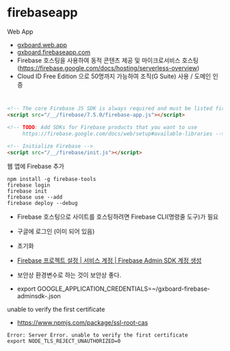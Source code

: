 # firebaseapp
Web App

 * [gxboard.web.app](https://gxboard.web.app/)
 * [gxboard.firebaseapp.com](https://gxboard.firebaseapp.com/)
 * Firebase 호스팅을 사용하여 동적 콘텐츠 제공 및 마이크로서비스 호스팅(https://firebase.google.com/docs/hosting/serverless-overview)
 * Cloud ID Free Edition 으로 50명까지 가능하여 조직(G Suite) 사용 / 도메인 인증
# 

```html
<!-- The core Firebase JS SDK is always required and must be listed first -->
<script src="/__/firebase/7.5.0/firebase-app.js"></script>

<!-- TODO: Add SDKs for Firebase products that you want to use
     https://firebase.google.com/docs/web/setup#available-libraries -->

<!-- Initialize Firebase -->
<script src="/__/firebase/init.js"></script>
```

웹 앱에 Firebase 추가
```
npm install -g firebase-tools
firebase login
firebase init
firebase use --add
firebase deploy --debug
```
 * Firebase 호스팅으로 사이트를 호스팅하려면 Firebase CLI(명령줄 도구)가 필요
 * 구글에 로그인 (이미 되어 있음)
 * 초기화

 * [Firebase 프로젝트 설정 | 서비스 계정 | Firebase Admin SDK 계정 생성](https://firebase.google.com/docs/admin/setup?hl=ko) 
 * 보안상 환경변수로 하는 것이 보안상 좋다. 
 * export GOOGLE_APPLICATION_CREDENTIALS=~/gxboard-firebase-adminsdk-.json
 
unable to verify the first certificate

 * https://www.npmjs.com/package/ssl-root-cas
 
```console
Error: Server Error. unable to verify the first certificate
export NODE_TLS_REJECT_UNAUTHORIZED=0 
```
